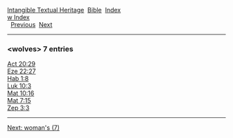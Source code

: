 [Intangible Textual Heritage](../../index)  [Bible](../index) 
[Index](index)   
[w Index](_w_)  
  [Previous](c12546)  [Next](c12548) 

------------------------------------------------------------------------

### &lt;wolves&gt; 7 entries

[Act 20:29](../kjv/act020.htm#029)  
[Eze 22:27](../kjv/eze022.htm#027)  
[Hab 1:8](../kjv/hab001.htm#008)  
[Luk 10:3](../kjv/luk010.htm#003)  
[Mat 10:16](../kjv/mat010.htm#016)  
[Mat 7:15](../kjv/mat007.htm#015)  
[Zep 3:3](../kjv/zep003.htm#003)  

------------------------------------------------------------------------

[Next: woman's (7)](c12548)
